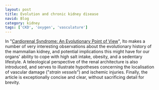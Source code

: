 ```yaml
---
layout: post
title: Evolution and chronic kidney disease
navid: Blog
category: kidney
tags: ['CKD', 'oxygen', 'vasculature']
---
```


In "[Cardiorenal Syndrome: An Evolutionary Point of
View](http://dx.doi.org/10.1161/HYPERTENSIONAHA.111.188706)",
Ito makes a number of very interesting observations about the evolutionary
history of the mammalian kidney, and potential implications this might have
for our organs' ability to cope with high salt intake, obesity, and a
sedentary lifestyle.
A teleological perspective of the renal architecture is also introduced, and
serves to illustrate hypotheses concerning the localisation of vascular damage
("*strain vessels*") and ischemic injuries.
Finally, the article is exceptionally concise and clear, without sacrificing
detail for brevity.
